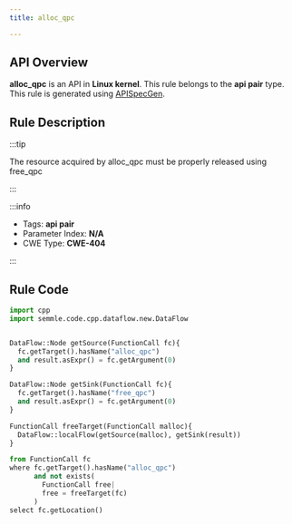 ```yaml
---
title: alloc_qpc

---
```



## API Overview
**alloc_qpc** is an API in **Linux kernel**. This rule belongs to the **api pair** type. This rule is generated using [APISpecGen](../../tools/APISpecGen).
## Rule Description

:::tip

The resource acquired by alloc_qpc must be properly released using free_qpc

:::

:::info

- Tags: **api pair**
- Parameter Index: **N/A**
- CWE Type: **CWE-404**

:::

## Rule Code
```python
import cpp
import semmle.code.cpp.dataflow.new.DataFlow


DataFlow::Node getSource(FunctionCall fc){
  fc.getTarget().hasName("alloc_qpc")
  and result.asExpr() = fc.getArgument(0)
}

DataFlow::Node getSink(FunctionCall fc){
  fc.getTarget().hasName("free_qpc")
  and result.asExpr() = fc.getArgument(0)
}

FunctionCall freeTarget(FunctionCall malloc){
  DataFlow::localFlow(getSource(malloc), getSink(result))
}

from FunctionCall fc
where fc.getTarget().hasName("alloc_qpc")
      and not exists(
        FunctionCall free| 
        free = freeTarget(fc)
      )
select fc.getLocation()

    
```
